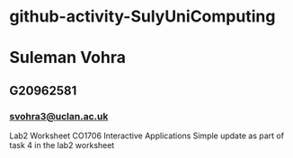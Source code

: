 # github-activity-SulyUniComputing

# Suleman Vohra
## G20962581
### svohra3@uclan.ac.uk
Lab2 Worksheet CO1706 Interactive Applications
Simple update as part of task 4 in the lab2 worksheet
